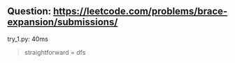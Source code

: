 Question: https://leetcode.com/problems/brace-expansion/submissions/
---

try_1.py: 40ms
> straightforward = dfs

